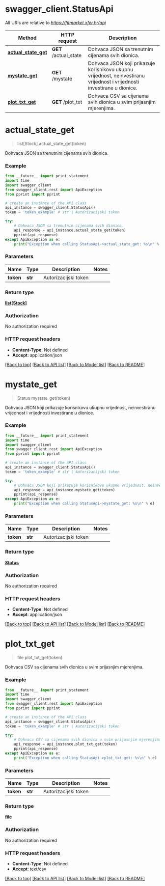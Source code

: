 # swagger_client.StatusApi

All URIs are relative to *https://fitmarket.xfer.hr/api*

Method | HTTP request | Description
------------- | ------------- | -------------
[**actual_state_get**](StatusApi.md#actual_state_get) | **GET** /actual_state | Dohvaca JSON sa trenutnim cijenama svih dionica.
[**mystate_get**](StatusApi.md#mystate_get) | **GET** /mystate | Dohvaca JSON koji prikazuje korisnikovu ukupnu vrijednost, neinvestiranu vrijednost i vrijednosti investirane u dionice.
[**plot_txt_get**](StatusApi.md#plot_txt_get) | **GET** /plot_txt | Dohvaca CSV sa cijenama svih dionica u svim prijasnjim mjerenjima.


# **actual_state_get**
> list[Stock] actual_state_get(token)

Dohvaca JSON sa trenutnim cijenama svih dionica.

### Example 
```python
from __future__ import print_statement
import time
import swagger_client
from swagger_client.rest import ApiException
from pprint import pprint

# create an instance of the API class
api_instance = swagger_client.StatusApi()
token = 'token_example' # str | Autorizacijski token

try: 
    # Dohvaca JSON sa trenutnim cijenama svih dionica.
    api_response = api_instance.actual_state_get(token)
    pprint(api_response)
except ApiException as e:
    print("Exception when calling StatusApi->actual_state_get: %s\n" % e)
```

### Parameters

Name | Type | Description  | Notes
------------- | ------------- | ------------- | -------------
 **token** | **str**| Autorizacijski token | 

### Return type

[**list[Stock]**](Stock.md)

### Authorization

No authorization required

### HTTP request headers

 - **Content-Type**: Not defined
 - **Accept**: application/json

[[Back to top]](#) [[Back to API list]](../README.md#documentation-for-api-endpoints) [[Back to Model list]](../README.md#documentation-for-models) [[Back to README]](../README.md)

# **mystate_get**
> Status mystate_get(token)

Dohvaca JSON koji prikazuje korisnikovu ukupnu vrijednost, neinvestiranu vrijednost i vrijednosti investirane u dionice.

### Example 
```python
from __future__ import print_statement
import time
import swagger_client
from swagger_client.rest import ApiException
from pprint import pprint

# create an instance of the API class
api_instance = swagger_client.StatusApi()
token = 'token_example' # str | Autorizacijski token

try: 
    # Dohvaca JSON koji prikazuje korisnikovu ukupnu vrijednost, neinvestiranu vrijednost i vrijednosti investirane u dionice.
    api_response = api_instance.mystate_get(token)
    pprint(api_response)
except ApiException as e:
    print("Exception when calling StatusApi->mystate_get: %s\n" % e)
```

### Parameters

Name | Type | Description  | Notes
------------- | ------------- | ------------- | -------------
 **token** | **str**| Autorizacijski token | 

### Return type

[**Status**](Status.md)

### Authorization

No authorization required

### HTTP request headers

 - **Content-Type**: Not defined
 - **Accept**: application/json

[[Back to top]](#) [[Back to API list]](../README.md#documentation-for-api-endpoints) [[Back to Model list]](../README.md#documentation-for-models) [[Back to README]](../README.md)

# **plot_txt_get**
> file plot_txt_get(token)

Dohvaca CSV sa cijenama svih dionica u svim prijasnjim mjerenjima.

### Example 
```python
from __future__ import print_statement
import time
import swagger_client
from swagger_client.rest import ApiException
from pprint import pprint

# create an instance of the API class
api_instance = swagger_client.StatusApi()
token = 'token_example' # str | Autorizacijski token

try: 
    # Dohvaca CSV sa cijenama svih dionica u svim prijasnjim mjerenjima.
    api_response = api_instance.plot_txt_get(token)
    pprint(api_response)
except ApiException as e:
    print("Exception when calling StatusApi->plot_txt_get: %s\n" % e)
```

### Parameters

Name | Type | Description  | Notes
------------- | ------------- | ------------- | -------------
 **token** | **str**| Autorizacijski token | 

### Return type

[**file**](file.md)

### Authorization

No authorization required

### HTTP request headers

 - **Content-Type**: Not defined
 - **Accept**: text/csv

[[Back to top]](#) [[Back to API list]](../README.md#documentation-for-api-endpoints) [[Back to Model list]](../README.md#documentation-for-models) [[Back to README]](../README.md)

